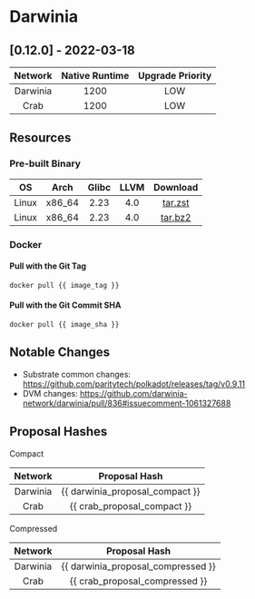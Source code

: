 Darwinia
===

## [0.12.0] - 2022-03-18

| Network  | Native Runtime | Upgrade Priority |
| :------: | :------------: | :--------------: |
| Darwinia |      1200      |       LOW       |
|   Crab   |      1200      |       LOW       |

## Resources

### Pre-built Binary
|  OS   |  Arch  | Glibc | LLVM  |                                                      Download                                                       |
| :---: | :----: | :---: | :---: | :-----------------------------------------------------------------------------------------------------------------: |
| Linux | x86_64 | 2.23  |  4.0  | [tar.zst](https://github.com/darwinia-network/darwinia/releases/download/v0.12.0/darwinia-x86_64-linux-gnu.tar.zst) |
| Linux | x86_64 | 2.23  |  4.0  | [tar.bz2](https://github.com/darwinia-network/darwinia/releases/download/v0.12.0/darwinia-x86_64-linux-gnu.tar.bz2) |

### Docker

#### Pull with the Git Tag
```docker
docker pull {{ image_tag }}
```

#### Pull with the Git Commit SHA
```docker
docker pull {{ image_sha }}
```

## Notable Changes
- Substrate common changes: https://github.com/paritytech/polkadot/releases/tag/v0.9.11
- DVM changes: https://github.com/darwinia-network/darwinia/pull/836#issuecomment-1061327688

## Proposal Hashes

Compact

| Network  |          Proposal Hash          |
| :------: | :-----------------------------: |
| Darwinia | {{ darwinia_proposal_compact }} |
|   Crab   |   {{ crab_proposal_compact }}   |

Compressed

| Network  |            Proposal Hash           |
| :------: | :--------------------------------: |
| Darwinia | {{ darwinia_proposal_compressed }} |
|   Crab   |   {{ crab_proposal_compressed }}   |
